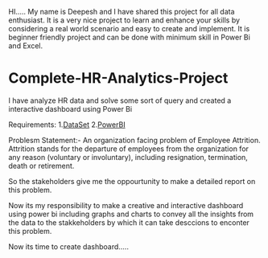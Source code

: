 HI.....
My name is Deepesh and I have shared this project for all data enthusiast. It is a very nice project to learn and enhance your skills by considering a real world scenario and easy to create and implement. It is beginner friendly project and can be done with  minimum skill in Power Bi and Excel.

# Complete-HR-Analytics-Project
I have analyze HR data and solve some sort of query and created a interactive dashboard using Power Bi 


Requirements:
      1.[DataSet](https://docs.google.com/spreadsheets/d/1WIi-lK9aQyVnzxx_tJyMSDhrjCLcouso/edit?usp=share_link&ouid=110451755104970660680&rtpof=true&sd=true)
      2.[PowerBI](https://powerbi.microsoft.com/en-us/downloads/)
 
Problesm Statement:- An organization facing problem of  Employee Attrition. Attrition stands for the departure of employees from the organization for any reason (voluntary or involuntary), including resignation, termination, death or retirement.

So the stakeholders give me the oppourtunity to make a detailed report on this problem.

Now its my responsibility to make a creative and interactive dashboard using power bi including graphs and charts to convey all the insights from the data to the stakkeholders by which it can take desccions to enconter this problem.

Now its time to create dashboard.....






